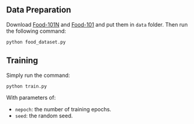 ## Data Preparation
Download [Food-101N](https://kuanghuei.github.io/Food-101N/) and [Food-101](https://data.vision.ee.ethz.ch/cvl/datasets_extra/food-101/) and put them in `data` folder. Then run the following command:
```
python food_dataset.py
```

## Training
Simply run the command:
```
python train.py
```
With parameters of:
- `nepoch`: the number of training epochs.
- `seed`: the random seed.
